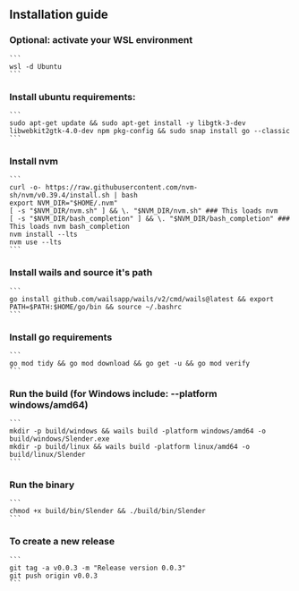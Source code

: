 ## Installation guide

### Optional: activate your WSL environment
    ```
    wsl -d Ubuntu
    ```

### Install ubuntu requirements:
    ```
    sudo apt-get update && sudo apt-get install -y libgtk-3-dev libwebkit2gtk-4.0-dev npm pkg-config && sudo snap install go --classic
    ```


### Install nvm
    ```
    curl -o- https://raw.githubusercontent.com/nvm-sh/nvm/v0.39.4/install.sh | bash
    export NVM_DIR="$HOME/.nvm"
    [ -s "$NVM_DIR/nvm.sh" ] && \. "$NVM_DIR/nvm.sh" ### This loads nvm
    [ -s "$NVM_DIR/bash_completion" ] && \. "$NVM_DIR/bash_completion" ### This loads nvm bash_completion
    nvm install --lts
    nvm use --lts
    ```


### Install wails and source it's path
    ```
    go install github.com/wailsapp/wails/v2/cmd/wails@latest && export PATH=$PATH:$HOME/go/bin && source ~/.bashrc
    ```


### Install go requirements
    ```
    go mod tidy && go mod download && go get -u && go mod verify
    ```


### Run the build (for Windows include: --platform windows/amd64)
    ```
    mkdir -p build/windows && wails build -platform windows/amd64 -o build/windows/Slender.exe
    mkdir -p build/linux && wails build -platform linux/amd64 -o build/linux/Slender
    ```


### Run the binary

    ```
    chmod +x build/bin/Slender && ./build/bin/Slender
    ```


### To create a new release

    ```
    git tag -a v0.0.3 -m "Release version 0.0.3"
    git push origin v0.0.3
    ```